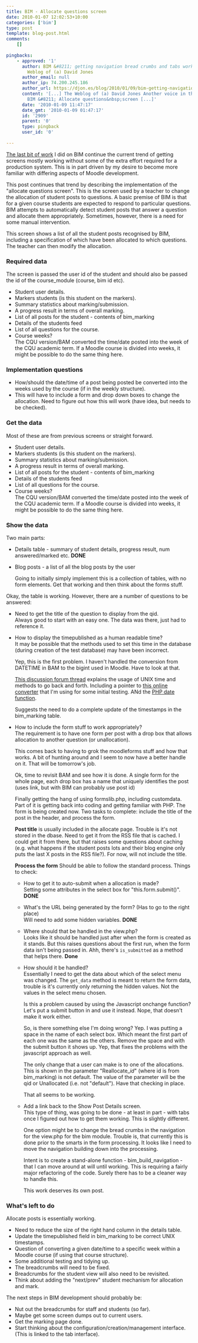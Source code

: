 ```yaml
---
title: BIM - Allocate questions screen
date: 2010-01-07 12:02:53+10:00
categories: ['bim']
type: post
template: blog-post.html
comments:
    []
    
pingbacks:
    - approved: '1'
      author: BIM &#8211; getting navigation bread crumbs and tabs working &laquo; The
        Weblog of (a) David Jones
      author_email: null
      author_ip: 74.200.245.186
      author_url: https://djon.es/blog/2010/01/09/bim-getting-navigation-bread-crumbs-and-tabs-working/
      content: '[...] The Weblog of (a) David Jones Another voice in the blogosphere    &laquo;
        BIM &#8211; Allocate questions&nbsp;screen [...]'
      date: '2010-01-09 11:47:17'
      date_gmt: '2010-01-09 01:47:17'
      id: '2909'
      parent: '0'
      type: pingback
      user_id: '0'
    
---
```

[The last bit of work](/blog2/2009/12/26/bim-the-show-student-posts-screen/) I did on BIM continue the current trend of getting screens mostly working without some of the extra effort required for a production system. This is in part driven by my desire to become more familiar with differing aspects of Moodle development.

This post continues that trend by describing the implementation of the "allocate questions screen". This is the screen used by a teacher to change the allocation of student posts to questions. A basic premise of BIM is that for a given course students are expected to respond to particular questions. BIM attempts to automatically detect student posts that answer a question and allocate them appropriately. Sometimes, however, there is a need for some manual intervention.

This screen shows a list of all the student posts recognised by BIM, including a specification of which have been allocated to which questions. The teacher can then modify the allocation.

### Required data

The screen is passed the user id of the student and should also be passed the id of the course\_module (course, bim id etc).

- Student user details.
- Markers students (is this student on the markers).
- Summary statistics about marking/submission.
- A progress result in terms of overall marking.
- List of all posts for the student - contents of bim\_marking
- Details of the students feed
- List of all questions for the course.
- Course weeks?  
    The CQU version/BAM converted the time/date posted into the week of the CQU academic term. If a Moodle course is divided into weeks, it might be possible to do the same thing here.

### Implementation questions

- How/should the date/time of a post being posted be converted into the weeks used by the course (if in the weekly structure).
- This will have to include a form and drop down boxes to change the allocation. Need to figure out how this will work (have idea, but needs to be checked).

### Get the data

Most of these are from previous screens or straight forward.

- Student user details.
- Markers students (is this student on the markers).
- Summary statistics about marking/submission.
- A progress result in terms of overall marking.
- List of all posts for the student - contents of bim\_marking
- Details of the students feed
- List of all questions for the course.
- Course weeks?  
    The CQU version/BAM converted the time/date posted into the week of the CQU academic term. If a Moodle course is divided into weeks, it might be possible to do the same thing here.

### Show the data

Two main parts:

- Details table - summary of student details, progress result, num answered/marked etc. **DONE**
- Blog posts - a list of all the blog posts by the user
    
    Going to initially simply implement this is a collection of tables, with no form elements. Get that working and then think about the forms stuff.
    

Okay, the table is working. However, there are a number of questions to be answered:

- Need to get the title of the question to display from the qid.  
    Always good to start with an easy one. The data was there, just had to reference it.
- How to display the timepublished as a human readable time?  
    It may be possible that the methods used to set this time in the database (during creation of the test database) may have been incorrect.
    
    Yep, this is the first problem. I haven't handled the conversion from DATETIME in BAM to the bigint used in Moodle. Have to look at that.
    
    [This discussion forum thread](http://moodle.org/mod/forum/discuss.php?d=55719) explains the usage of UNIX time and methods to go back and forth. Including a pointer to [this online converter](http://www.onlineconversion.com/unix_time.htm) that I'm using for some initial testing. ANd the [PHP date function](http://php.net/manual/en/function.date.php).
    
    Suggests the need to do a complete update of the timestamps in the bim\_marking table.
    
- How to include the form stuff to work appropriately?  
    The requirement is to have one form per post with a drop box that allows allocation to another question (or unallocation).
    
    This comes back to having to grok the moodleforms stuff and how that works. A bit of hunting around and I seem to now have a better handle on it. That will be tomorrow's job.
    
    Ok, time to revisit BAM and see how it is done. A single form for the whole page, each drop box has a name that uniquely identifies the post (uses link, but with BIM can probably use post id)
    
    Finally getting the hang of using formslib.php, including customdata. Part of it is getting back into coding and getting familiar with PHP. The form is being created now. Two tasks to complete: include the title of the post in the header, and process the form.
    
    **Post title** is usually included in the allocate page. Trouble is it's not stored in the dbase. Need to get it from the RSS file that is cached. I could get it from there, but that raises some questions about caching (e.g. what happens if the student posts lots and their blog engine only puts the last X posts in the RSS file?). For now, will not include the title.
    
    **Process the form** Should be able to follow the standard process. Things to check:
    
    - How to get it to auto-submit when a allocation is made?  
        Setting some attributes in the select box for "this.form.submit()". **DONE**
    - What's the URL being generated by the form? (Has to go to the right place)  
        Will need to add some hidden variables. **DONE**
    - Where should that be handled in the view.php?  
        Looks like it should be handled just after when the form is created as it stands. But this raises questions about the first run, when the form data isn't being passed in. Ahh, there's `is_submitted` as a method that helps there. **Done**
    - How should it be handled?  
        Essentially I need to get the data about which of the select menu was changed. The `get_data` method is meant to return the form data, trouble is it's currently only returning the hidden values. Not the values in the select menu chosen.
        
        Is this a problem caused by using the Javascript onchange function? Let's put a submit button in and use it instead. Nope, that doesn't make it work either.
        
        So, is there something else I'm doing wrong? Yep. I was putting a space in the name of each select box. Which meant the first part of each one was the same as the others. Remove the space and with the submit button it shows up. Yep, that fixes the problems with the javascript approach as well.
        
        The only change that a user can make is to one of the allocations. This is shown in the parameter "Reallocate\__id_" (where id is from bim\_marking) is not default. The value of the parameter will be the qid or Unallocated (i.e. not "default"). Have that checking in place.
        
        That all seems to be working.
        
    - Add a link back to the Show Post Details screen.  
        This type of thing, was going to be done - at least in part - with tabs once I figured out how to get them working. This is slightly different.
        
        One option might be to change the bread crumbs in the navigation for the view.php for the bim module. Trouble is, that currently this is done prior to the smarts in the form processing. It looks like I need to move the navigation building down into the processing.
        
        Intent is to create a stand-alone function - bim\_build\_navigation - that I can move around at will until working. This is requiring a fairly major refactoring of the code. Surely there has to be a cleaner way to handle this.
        
        This work deserves its own post.
        
    

### What's left to do

Allocate posts is essentially working.

- Need to reduce the size of the right hand column in the details table.
- Update the timepublished field in bim\_marking to be correct UNIX timestamps.
- Question of converting a given date/time to a specific week within a Moodle course (if using that course structure).
- Some additional testing and tidying up.
- The breadcrumbs will need to be fixed.
- Breadcrumbs for the student view will also need to be revisited.
- Think about adding the "next/prev" student mechanism for allocation and mark.

The next steps in BIM development should probably be:

- Nut out the breadcrumbs for staff and students (so far).
- Maybe get some screen dumps out to current users.
- Get the marking page done.
- Start thinking about the configuration/creation/management interface. (This is linked to the tab interface).